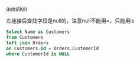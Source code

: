 [question](https://leetcode.com/problems/customers-who-never-order)

左连接后查找字段是null的，注意null不能用=，只能用is

```sql
Select Name as Customers
from Customers
left join Orders
on Customers.Id = Orders.CustomerId
where CustomerId is NULL
```
